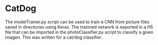 # CatDog

The modelTrainer.py script can be used to train a CNN from picture files saved in directories using Keras. The trainned network is exported in a H5 file that can be imported in the photoClassifier.py script to classify a given imagen. This was written for a cat/dog classifier.
